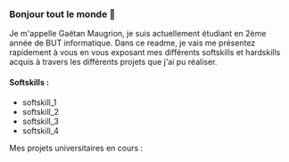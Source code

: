 ### Bonjour tout le monde 👋

Je m'appelle Gaëtan Maugrion, je suis actuellement étudiant en 2ème année de BUT informatique. Dans ce readme, je vais me présentez rapidement à vous en vous exposant mes différents softskills et hardskills acquis à travers les différents projets que j'ai pu réaliser. 

#### Softskills :
  - softskill_1
  - softskill_2
  - softskill_3
  - softskill_4


Mes projets universitaires en cours :

